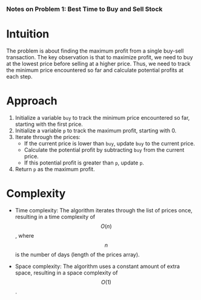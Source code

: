 ### **Notes on Problem 1: Best Time to Buy and Sell Stock**

# Intuition
The problem is about finding the maximum profit from a single buy-sell transaction. The key observation is that to maximize profit, we need to buy at the lowest price before selling at a higher price. Thus, we need to track the minimum price encountered so far and calculate potential profits at each step.

# Approach
1. Initialize a variable `buy` to track the minimum price encountered so far, starting with the first price.
2. Initialize a variable `p` to track the maximum profit, starting with 0.
3. Iterate through the prices:
   - If the current price is lower than `buy`, update `buy` to the current price.
   - Calculate the potential profit by subtracting `buy` from the current price.
   - If this potential profit is greater than `p`, update `p`.
4. Return `p` as the maximum profit.

# Complexity
- Time complexity: 
  The algorithm iterates through the list of prices once, resulting in a time complexity of $$O(n)$$, where $$n$$ is the number of days (length of the prices array).

- Space complexity:
  The algorithm uses a constant amount of extra space, resulting in a space complexity of $$O(1)$$.
